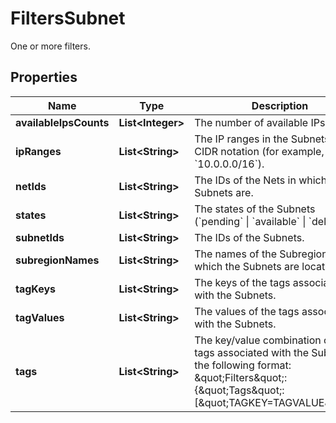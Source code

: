 

# FiltersSubnet

One or more filters.

## Properties

| Name | Type | Description | Notes |
|------------ | ------------- | ------------- | -------------|
|**availableIpsCounts** | **List&lt;Integer&gt;** | The number of available IPs. |  [optional] |
|**ipRanges** | **List&lt;String&gt;** | The IP ranges in the Subnets, in CIDR notation (for example, &#x60;10.0.0.0/16&#x60;). |  [optional] |
|**netIds** | **List&lt;String&gt;** | The IDs of the Nets in which the Subnets are. |  [optional] |
|**states** | **List&lt;String&gt;** | The states of the Subnets (&#x60;pending&#x60; \\| &#x60;available&#x60; \\| &#x60;deleted&#x60;). |  [optional] |
|**subnetIds** | **List&lt;String&gt;** | The IDs of the Subnets. |  [optional] |
|**subregionNames** | **List&lt;String&gt;** | The names of the Subregions in which the Subnets are located. |  [optional] |
|**tagKeys** | **List&lt;String&gt;** | The keys of the tags associated with the Subnets. |  [optional] |
|**tagValues** | **List&lt;String&gt;** | The values of the tags associated with the Subnets. |  [optional] |
|**tags** | **List&lt;String&gt;** | The key/value combination of the tags associated with the Subnets, in the following format: &amp;quot;Filters&amp;quot;:{&amp;quot;Tags&amp;quot;:[&amp;quot;TAGKEY&#x3D;TAGVALUE&amp;quot;]}. |  [optional] |



